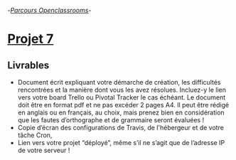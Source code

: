 -[_Parcours Openclassrooms_](https://openclassrooms.com/fr)-

# [Projet 7][1]

## Livrables

- Document écrit expliquant votre démarche de création, les difficultés rencontrées et la manière dont vous les avez résolues. Incluez-y le lien vers votre board Trello ou Pivotal Tracker le cas échéant.  Le document doit être en format pdf et ne pas excéder 2 pages A4. Il peut être rédigé en anglais ou en français, au choix, mais prenez bien en considération que les fautes d’orthographe et de grammaire seront évaluées !
- Copie d’écran des configurations de Travis, de l'hébergeur et de votre tâche Cron,
- Lien vers votre projet “déployé”, même s’il ne s’agit que de l’adresse IP de votre serveur !


[1]: https://openclassrooms.com/fr/paths/68/projects/160/assignment
